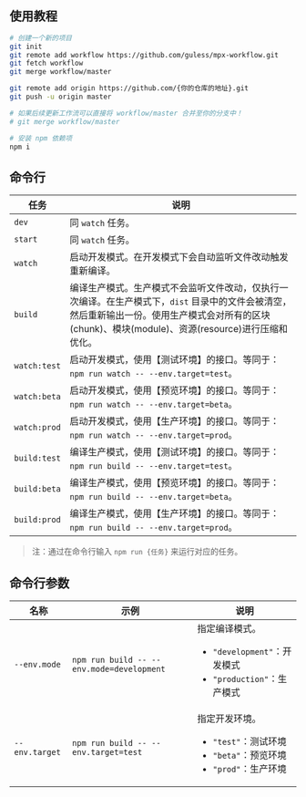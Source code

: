 使用教程
------
```bash
# 创建一个新的项目
git init
git remote add workflow https://github.com/guless/mpx-workflow.git
git fetch workflow
git merge workflow/master

git remote add origin https://github.com/{你的仓库的地址}.git
git push -u origin master

# 如果后续更新工作流可以直接将 workflow/master 合并至你的分支中！
# git merge workflow/master

# 安装 npm 依赖项
npm i
```


## 命令行
 任务          | 说明
--------------|-----------------------------------------------------------
`dev`   | 同 `watch` 任务。
`start` | 同 `watch` 任务。
`watch` | 启动开发模式。在开发模式下会自动监听文件改动触发重新编译。
`build` | 编译生产模式。生产模式不会监听文件改动，仅执行一次编译。在生产模式下，`dist` 目录中的文件会被清空，然后重新输出一份。使用生产模式会对所有的区块(chunk)、模块(module)、资源(resource)进行压缩和优化。
`watch:test` | 启动开发模式，使用【测试环境】的接口。等同于：`npm run watch -- --env.target=test`。
`watch:beta` | 启动开发模式，使用【预览环境】的接口。等同于：`npm run watch -- --env.target=beta`。
`watch:prod` | 启动开发模式，使用【生产环境】的接口。等同于：`npm run watch -- --env.target=prod`。
`build:test` | 编译生产模式，使用【测试环境】的接口。等同于：`npm run build -- --env.target=test`。
`build:beta` | 编译生产模式，使用【预览环境】的接口。等同于：`npm run build -- --env.target=beta`。
`build:prod` | 编译生产模式，使用【生产环境】的接口。等同于：`npm run build -- --env.target=prod`。

>注：通过在命令行输入 `npm run {任务}` 来运行对应的任务。

## 命令行参数
 名称           | 示例                                       | 说明
---------------|-------------------------------------------|-------------
`--env.mode`   | `npm run build -- --env.mode=development` | 指定编译模式。<ul><li>`"development"`：开发模式</li><li>`"production"`：生产模式</li></ul>
`--env.target` | `npm run build -- --env.target=test`      | 指定开发环境。<ul><li>`"test"`：测试环境</li><li>`"beta"`：预览环境</li><li>`"prod"`：生产环境</li></ul>
